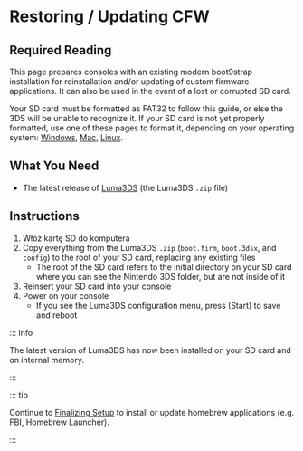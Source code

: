 # Restoring / Updating CFW

## Required Reading

This page prepares consoles with an existing modern boot9strap installation for reinstallation and/or updating of custom firmware applications. It can also be used in the event of a lost or corrupted SD card.

Your SD card must be formatted as FAT32 to follow this guide, or else the 3DS will be unable to recognize it. If your SD card is not yet properly formatted, use one of these pages to format it, depending on your operating system: [Windows](formatting-sd-\(windows\)), [Mac](formatting-sd-\(mac\)), [Linux](formatting-sd-\(linux\)).

## What You Need

- The latest release of [Luma3DS](https://github.com/LumaTeam/Luma3DS/releases/latest) (the Luma3DS `.zip` file)

## Instructions

1. Włóż kartę SD do komputera
2. Copy everything from the Luma3DS `.zip` (`boot.firm`, `boot.3dsx`, and `config`) to the root of your SD card, replacing any existing files
    - The root of the SD card refers to the initial directory on your SD card where you can see the Nintendo 3DS folder, but are not inside of it
3. Reinsert your SD card into your console
4. Power on your console
    - If you see the Luma3DS configuration menu, press (Start) to save and reboot

::: info

The latest version of Luma3DS has now been installed on your SD card and on internal memory.

:::

::: tip

Continue to [Finalizing Setup](finalizing-setup) to install or update homebrew applications (e.g. FBI, Homebrew Launcher).

:::
